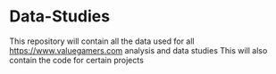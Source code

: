 # Data-Studies
This repository will contain all the data used for all https://www.valuegamers.com analysis and data studies 
This will also contain the code for certain projects
